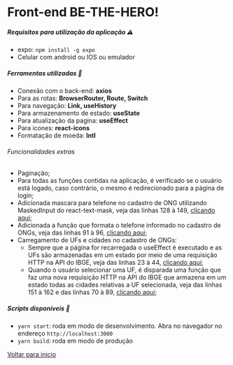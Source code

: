 # Front-end BE-THE-HERO!

##### Requisitos para utilização da aplicação :warning:

- expo: ```npm install -g expo```
- Celular com android ou IOS ou emulador

##### Ferramentas utilizadas :wrench:

- Conexão com o back-end: **axios**
- Para as rotas: **BrowserRouter, Route, Switch**
- Para navegação: **Link, useHistory**
- Para armazenamento de estado: **useState**
- Para atualização da pagina: **useEffect**
- Para icones: **react-icons**
- Formatação de moeda: **Intl**

###### Funcionalidades extras
  
- Paginação;
- Para todas as funções contidas na aplicação, é verificado se o usuário está logado, caso contrário, o mesmo é redirecionado para a página de login;
- Adicionada mascara para telefone no cadastro de ONG utilizando MaskedInput do react-text-mask, veja das linhas 128 à 149, [clicando aqui](https://github.com/saleszera/Omnistack-11/blob/master/aulas/frontend/src/pages/Register/index.js);
- Adicionada a função que formata o telefone informado no cadastro de ONGs, veja das linhas 91 à 96, [clicando aqui](https://github.com/saleszera/Omnistack-11/blob/master/aulas/frontend/src/pages/Register/index.js);
- Carregamento de UFs e cidades no cadastro de ONGs:
    - Sempre que a página for recarregada o useEffect é executado e as UFs são armazenadas em um estado por meio de uma requisição HTTP na API do IBGE, veja das linhas 23 à 44, [clicando aqui](https://github.com/saleszera/Omnistack-11/blob/master/aulas/frontend/src/pages/Register/index.js);
    - Quando o usuário selecionar uma UF, é disparada uma função que faz uma nova requisição HTTP na API do IBGE que armazena em um estado todas as cidades relativas a UF selecionada, veja das linhas 151 à 162 e das linhas 70 à 89, [clicando aqui](https://github.com/saleszera/Omnistack-11/blob/master/aulas/frontend/src/pages/Register/index.js);


##### Scripts disponíveis :scroll:

- ```yarn start```: roda em modo de desenvolvimento. Abra no navegador no endereço ```http://localhost:3000``` <br>
- ```yarn build```: roda em modo de produção

[Voltar para inicio](https://github.com/saleszera/Omnistack-11)
